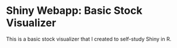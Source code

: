 # Shiny Webapp: Basic Stock Visualizer

This is a basic stock visualizer that I created to self-study Shiny in R. 
